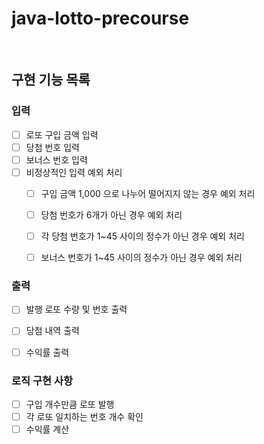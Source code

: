 # java-lotto-precourse

<br>

## 구현 기능 목록


### 입력
- [ ] 로또 구입 금액 입력
- [ ] 당첨 번호 입력
- [ ] 보너스 번호 입력
- [ ] 비정상적인 입력 예외 처리
  - [ ] 구입 금액 1,000 으로 나누어 떨어지지 않는 경우 예외 처리
  - [ ] 당첨 번호가 6개가 아닌 경우 예외 처리
  - [ ] 각 당첨 번호가 1~45 사이의 정수가 아닌 경우 예외 처리
  - [ ] 보너스 번호가 1~45 사이의 정수가 아닌 경우 예외 처리


### 출력
- [ ] 발행 로또 수량 및 번호 출력
- [ ] 당첨 내역 출력
- [ ] 수익률 출력



### 로직 구현 사항
- [ ] 구입 개수만큼 로또 발행
- [ ] 각 로또 일치하는 번호 개수 확인
- [ ] 수익률 계산